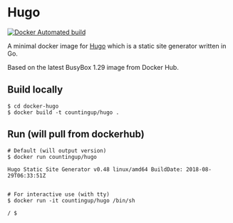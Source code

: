 # Hugo

[![Docker Automated build](https://img.shields.io/docker/build/countingup/hugo.svg)](https://hub.docker.com/r/countingup/hugo/builds/)

A minimal docker image for [Hugo](https://gohugo.io) which is a static site generator written in Go.

Based on the latest BusyBox 1.29 image from Docker Hub.

## Build locally

```
$ cd docker-hugo
$ docker build -t countingup/hugo .
```

## Run (will pull from dockerhub)

```
# Default (will output version)
$ docker run countingup/hugo

Hugo Static Site Generator v0.48 linux/amd64 BuildDate: 2018-08-29T06:33:51Z


# For interactive use (with tty)
$ docker run -it countingup/hugo /bin/sh

/ $
```

